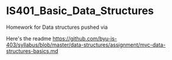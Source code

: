 # IS401_Basic_Data_Structures
Homework for Data structures pushed via

Here's the readme
https://github.com/byu-is-403/syllabus/blob/master/data-structures/assignment/mvc-data-structures-basics.md
